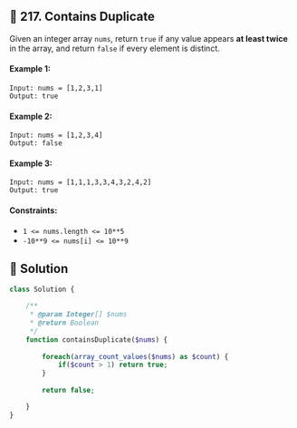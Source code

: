 ## 📝 217. Contains Duplicate  
Given an integer array `nums`, return `true` if any value appears **at least twice** in the array, and return `false` if every element is distinct.  
     
  
#### Example 1:  

```
Input: nums = [1,2,3,1]
Output: true

```
#### Example 2:  

```
Input: nums = [1,2,3,4]
Output: false

```
#### Example 3:  

```
Input: nums = [1,1,1,3,3,4,3,2,4,2]
Output: true

```
  
#### Constraints:  
+ `1 <= nums.length <= 10**5`  
+ `-10**9 <= nums[i] <= 10**9`  
  
## 📝 Solution 
```php  
class Solution {

    /**
     * @param Integer[] $nums
     * @return Boolean
     */
    function containsDuplicate($nums) {
        
        foreach(array_count_values($nums) as $count) {
            if($count > 1) return true;
        }
        
        return false;

    }
} 
```  
